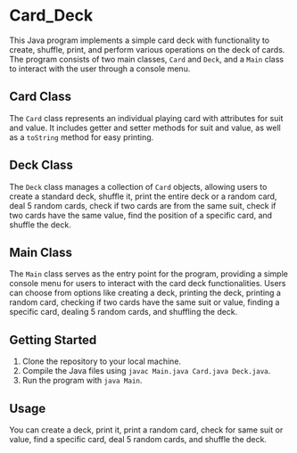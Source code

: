 # Card_Deck
This Java program implements a simple card deck with functionality to create, shuffle, print, and perform various operations on the deck of cards. The program consists of two main classes, `Card` and `Deck`, and a `Main` class to interact with the user through a console menu.

## Card Class

The `Card` class represents an individual playing card with attributes for suit and value. It includes getter and setter methods for suit and value, as well as a `toString` method for easy printing.

## Deck Class

The `Deck` class manages a collection of `Card` objects, allowing users to create a standard deck, shuffle it, print the entire deck or a random card, deal 5 random cards, check if two cards are from the same suit, check if two cards have the same value, find the position of a specific card, and shuffle the deck.

## Main Class

The `Main` class serves as the entry point for the program, providing a simple console menu for users to interact with the card deck functionalities. Users can choose from options like creating a deck, printing the deck, printing a random card, checking if two cards have the same suit or value, finding a specific card, dealing 5 random cards, and shuffling the deck.

## Getting Started

1. Clone the repository to your local machine.
2. Compile the Java files using `javac Main.java Card.java Deck.java`.
3. Run the program with `java Main`.

## Usage

You can create a deck, print it, print a random card, check for same suit or value, find a specific card, deal 5 random cards, and shuffle the deck.
